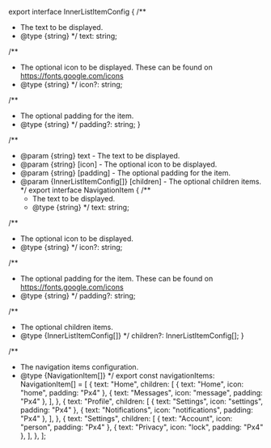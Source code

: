 export interface InnerListItemConfig {
/\*\*

- The text to be displayed.
- @type {string}
  \*/
  text: string;

/\*\*

- The optional icon to be displayed. These can be found on https://fonts.google.com/icons
- @type {string}
  \*/
  icon?: string;

/\*\*

- The optional padding for the item.
- @type {string}
  \*/
  padding?: string;
  }

/\*\*

- @param {string} text - The text to be displayed.
- @param {string} [icon] - The optional icon to be displayed.
- @param {string} [padding] - The optional padding for the item.
- @param {InnerListItemConfig[]} [children] - The optional children items.
  \*/
  export interface NavigationItem {
  /\*\*
  - The text to be displayed.
  - @type {string}
    \*/
    text: string;

/\*\*

- The optional icon to be displayed.
- @type {string}
  \*/
  icon?: string;

/\*\*

- The optional padding for the item. These can be found on https://fonts.google.com/icons
- @type {string}
  \*/
  padding?: string;

/\*\*

- The optional children items.
- @type {InnerListItemConfig[]}
  \*/
  children?: InnerListItemConfig[];
  }

/\*\*

- The navigation items configuration.
- @type {NavigationItem[]}
  \*/
  export const navigationItems: NavigationItem[] = [
  {
  text: "Home",
  children: [
  { text: "Home", icon: "home", padding: "Px4" },
  { text: "Messages", icon: "message", padding: "Px4" },
  ],
  },
  {
  text: "Profile",
  children: [
  { text: "Settings", icon: "settings", padding: "Px4" },
  { text: "Notifications", icon: "notifications", padding: "Px4" },
  ],
  },
  {
  text: "Settings",
  children: [
  { text: "Account", icon: "person", padding: "Px4" },
  { text: "Privacy", icon: "lock", padding: "Px4" },
  ],
  },
  ];
